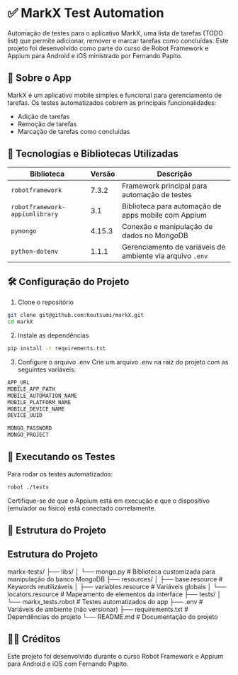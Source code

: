 # ✅ MarkX Test Automation
Automação de testes para o aplicativo MarkX, uma lista de tarefas (TODO list) que permite adicionar, remover e marcar tarefas como concluídas. Este projeto foi desenvolvido como parte do curso de Robot Framework e Appium para Android e iOS ministrado por Fernando Papito.

## 📱 Sobre o App
MarkX é um aplicativo mobile simples e funcional para gerenciamento de tarefas. Os testes automatizados cobrem as principais funcionalidades:
- Adição de tarefas
- Remoção de tarefas
- Marcação de tarefas como concluídas

## 🧪 Tecnologias e Bibliotecas Utilizadas

| Biblioteca                      | Versão     | Descrição                                                                 |
|--------------------------------|------------|---------------------------------------------------------------------------|
| `robotframework`               | 7.3.2      | Framework principal para automação de testes                             |
| `robotframework-appiumlibrary` | 3.1        | Biblioteca para automação de apps mobile com Appium                      |
| `pymongo`                      | 4.15.3     | Conexão e manipulação de dados no MongoDB                                |
| `python-dotenv`                | 1.1.1      | Gerenciamento de variáveis de ambiente via arquivo `.env`                |



## 🛠️ Configuração do Projeto
1. Clone o repositório
```bash
git clone git@github.com:Koutsumi/markX.git
cd markX
```


2. Instale as dependências
```bash
pip install -r requirements.txt
```


3. Configure o arquivo .env
Crie um arquivo .env na raiz do projeto com as seguintes variáveis:
```js
APP_URL
MOBILE_APP_PATH
MOBILE_AUTOMATION_NAME
MOBILE_PLATFORM_NAME
MOBILE_DEVICE_NAME
DEVICE_UUID

MONGO_PASSWORD
MONGO_PROJECT
```

## 🚀 Executando os Testes
Para rodar os testes automatizados:
```bash
robot ./tests
```
Certifique-se de que o Appium está em execução e que o dispositivo (emulador ou físico) está conectado corretamente.

## 📂 Estrutura do Projeto

## Estrutura do Projeto

markx-tests/
├── libs/
│   └── mongo.py              # Biblioteca customizada para manipulação do banco MongoDB
├── resources/
│   ├── base.resource            # Keywords reutilizáveis
│   ├── variables.resource       # Variáveis globais
│   └── locators.resource        # Mapeamento de elementos da interface
├── tests/
│   └── markx_tests.robot     # Testes automatizados do app
├── .env                      # Variáveis de ambiente (não versionar)
├── requirements.txt          # Dependências do projeto
└── README.md                 # Documentação do projeto

## 🙋‍♀️ Créditos
Este projeto foi desenvolvido durante o curso Robot Framework e Appium para Android e iOS com Fernando Papito.
